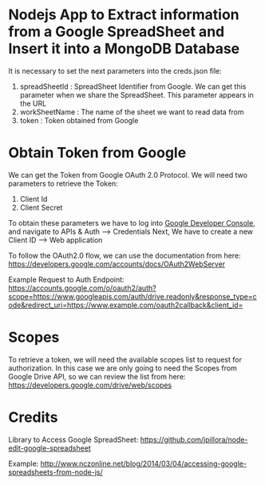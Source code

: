 # Nodejs App to Extract information from a Google SpreadSheet and Insert it into a MongoDB Database #

It is necessary to set the next parameters into the creds.json file:

1. spreadSheetId : SpreadSheet Identifier from Google. We can get this parameter when we share the SpreadSheet. This parameter appears in the URL
2. workSheetName : The name of the sheet we want to read data from
3. token : Token obtained from Google

# Obtain Token from Google #

We can get the Token from Google OAuth 2.0 Protocol. We will need two parameters to retrieve the Token:

1. Client Id
2. Client Secret

To obtain these parameters we have to log into [Google Developer Console](https://console.developers.google.com),
and navigate to APIs & Auth --> Credentials
Next, We have to create a new Client ID --> Web application

To follow the OAuth2.0 flow, we can use the documentation from here:
https://developers.google.com/accounts/docs/OAuth2WebServer

Example Request to Auth Endpoint:
https://accounts.google.com/o/oauth2/auth?scope=https://www.googleapis.com/auth/drive.readonly&response_type=code&redirect_uri=https://www.example.com/oauth2callback&client_id=<clientId>

# Scopes #

To retrieve a token, we will need the available scopes list to request for authorization.
In this case we are only going to need the Scopes from Google Drive API, so we can review the list from here:
https://developers.google.com/drive/web/scopes

# Credits #

Library to Access Google SpreadSheet:
https://github.com/jpillora/node-edit-google-spreadsheet

Example:
http://www.nczonline.net/blog/2014/03/04/accessing-google-spreadsheets-from-node-js/

